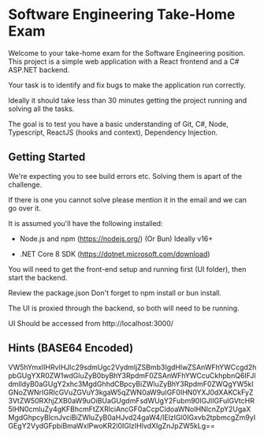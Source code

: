 # Software Engineering Take-Home Exam

Welcome to your take-home exam for the Software Engineering position. This project is a simple web application with a React frontend and a C# ASP.NET backend.

Your task is to identify and fix bugs to make the application run correctly.

Ideally it should take less than 30 minutes getting the project running and solving all the tasks.

The goal is to test you have a basic understanding of Git, C#, Node, Typescript, ReactJS (hooks and context), Dependency Injection.

## Getting Started

We're expecting you to see build errors etc. Solving them is apart of the challenge.

If there is one you cannot solve please mention it in the email and we can go over it.

It is assumed you'll have the following installed:

- Node.js and npm (https://nodejs.org/) (Or Bun)
  Ideally v16+

- .NET Core 8 SDK (https://dotnet.microsoft.com/download)

You will need to get the front-end setup and running first (UI folder), then start the backend.

Review the package.json
Don't forget to npm install or bun install.

The UI is proxied through the backend, so both will need to be running.

UI Should be accessed from http://localhost:3000/

## Hints (BASE64 Encoded)

VW5hYmxlIHRvIHJlc29sdmUgc2VydmljZSBmb3IgdHlwZSAnWFhYWCcgd2hpbGUgYXR0ZW1wdGluZyB0byBhY3RpdmF0ZSAnWFhYWCcuCkhpbnQ6IFJldmlldyB0aGUgY2xhc3MgdGhhdCBpcyBiZWluZyBhY3RpdmF0ZWQgYW5kIGNoZWNrIGRlcGVuZGVuY3kgaW5qZWN0aW9uIGF0IHN0YXJ0dXAKCkFyZ3VtZW50RXhjZXB0aW9uOiBUaGUgdmFsdWUgY2Fubm90IGJlIGFuIGVtcHR5IHN0cmluZy4gKFBhcmFtZXRlciAncGF0aCcpCldoaWNoIHNlcnZpY2UgaXMgdGhpcyBlcnJvciBiZWluZyB0aHJvd24gaW4/IElzIGl0IGxvb2tpbmcgZm9yIGEgY2VydGFpbiBmaWxlPwoKR2l0IGlzIHlvdXIgZnJpZW5kLg==
